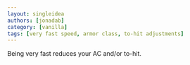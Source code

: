 ```yaml
---
layout: singleidea
authors: [jonadab]
category: [vanilla]
tags: [very fast speed, armor class, to-hit adjustments]
---
```

Being very fast reduces your AC and/or to-hit.
